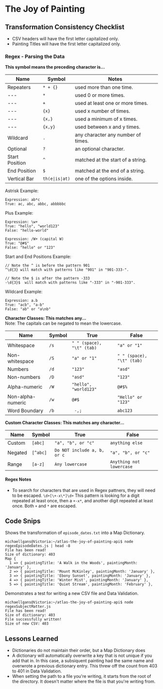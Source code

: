 # The Joy of Painting

## Transformation Consistency Checklist
- CSV headers will have the first letter capitalized only.
- Painting Titles will have the first letter capitalized only.

### Regex - Parsing the Data

<strong>This symbol means the preceding character is...</strong>

| Name | Symbol | Notes |
| --- | --- | --- |
| Repeaters | `* + {}` | used more than one time. |
| --- | `*` | used 0 or more times. |
| --- | `+` | used at least one or more times. |
| --- | `{x}` | used x number of times. |
| --- | `{x,}` | used a minimum of x times. |
| --- | `{x,y}` | used between x and y times. |
| Wildcard | `.` | any character any number of times. |
| Optional | `?` | an optional character. |
| Start Position | `^` | matched at the start of a string. |
| End Position | `$` | matched at the end of a string. |
| Vertical Bar | `th(e\|is\|at)` | one of the options inside. |

Astrisk Example:
```
Expression: ab*c
True: ac, abc, abbc, abbbbbc
```

Plus Example:
```
Expression: \w+
True: "hello", "world123"
False: "hello-world"

Expression: /W+ (capital W)
True: "@#$"
False: "hello" or "123"
```

Start and End Positions Example:
```
// Note the ^ is before the pattern 901
^\d{3} will match with patterns like "901" in "901-333-".

// Note the $ is after the pattern -333
-\d{3}$  will match with patterns like "-333" in "-901-333".
```

Wildcard Example:
```
Expression: a.b
True: "acb", "a-b"
False: "ab" or "a\nb"
```

<strong> Character Classes: This matches any... </strong>
<br>Note: The capitals can be negated to mean the lowercase.

| Name | Symbol | True | False |
| --- | --- | --- | --- |
| Whitespace | `/s` | `" " (space), "\t" (tab)` | `"a" or "1"` |
| Non-whitespace | `/S` | `"a" or "1"` | `" " (space), "\t" (tab)` |
| Numbers | `/d` | `"123"` | `"asd"` |
| Non-numbers | `/D` | `"asd"` | `"123"` |
| Alpha-numeric | `/W` | `"hello", "world123"` | `@#$%` |
| Non-alpha-numeric | `/w` | `@#$` | `"Hello" or "123"` |
| Word Boundary | `/b` | ` -,;` | `abc123` |

<strong> Custom Character Classes: This matches any character... </strong>

| Name | Symbol | True | False |
| --- | --- | --- | --- |
| Custom | `[abc]` | `"a", "b", or "c"` | `anything else` |
| Negated | `[^abc]` | `Do NOT include a, b, or c` | `"a", "b", or "c"` |
| Range | `[a-z]` | `Any lowercase` | `Anything not lowercase` |

#### Regex Notes

- To search for characters that are used in Regex pattners, they will need to be escaped. `\d+[\+-x\*]\d+` This pattern is looking for a digit repeated at least once, then a `+-x*`, and another digit repeated at least once.  Both `+` and `*` are escaped.

## Code Snips
Shows the transformation of `episode_dates.txt` into a Map Dictionary.
```
michaellgans@Victoria:~/atlas-the-joy-of-painting-api$ node regexEpisodeDates.js | head -8
File has been read!
Size of dictionary: 403
Map {
  1 => { paintingTitle: 'A Walk in the Woods', paintingMonth: 'January' },
  2 => { paintingTitle: 'Mount McKinley', paintingMonth: 'January' },
  3 => { paintingTitle: 'Ebony Sunset', paintingMonth: 'January' },
  4 => { paintingTitle: 'Winter Mist', paintingMonth: 'January' },
  5 => { paintingTitle: 'Quiet Stream', paintingMonth: 'February' },
```
Demonstrates a test for writing a new CSV file and Data Validation.
```
michaellgans@Victoria:~/atlas-the-joy-of-painting-api$ node regexSubjectMatter.js
File has been read!
Size of dictionary: 403
File successfully written!
Size of new CSV: 403
```

## Lessons Learned

- Dictionaries do not maintain their order, but a Map Dictionary does
- A dictionary will automatically overwrite a key that is not unique if you add that in.  In this case, a subsiquent painting had the same name and overwrote a previous dictionary entry.  This threw off the count from 403 to 401 in Data Validation.
- When setting the path to a file you're writing, it starts from the root of the directory.  It doesn't matter where the file is that you're writing from.
